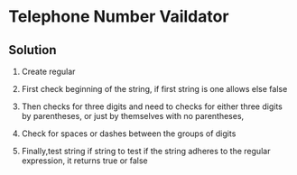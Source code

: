 # Telephone Number Vaildator

## Solution

1. Create regular
1. First check beginning of the string, if first string is one allows else false
1. Then checks for three digits and need to checks for either three digits by parentheses, or just by themselves with no parentheses,
1. Check for spaces or dashes between the groups of digits

1. Finally,test string if string to test if the string adheres to the regular expression, it returns true or false

